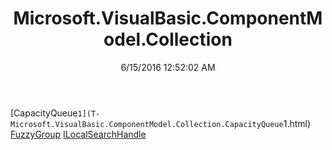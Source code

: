 ﻿---
title: Microsoft.VisualBasic.ComponentModel.Collection
date: 6/15/2016 12:52:02 AM
---

[CapacityQueue`1](T-Microsoft.VisualBasic.ComponentModel.Collection.CapacityQueue`1.html)
[FuzzyGroup](T-Microsoft.VisualBasic.ComponentModel.Collection.FuzzyGroup.html)
[ILocalSearchHandle](T-Microsoft.VisualBasic.ComponentModel.Collection.ILocalSearchHandle.html)
